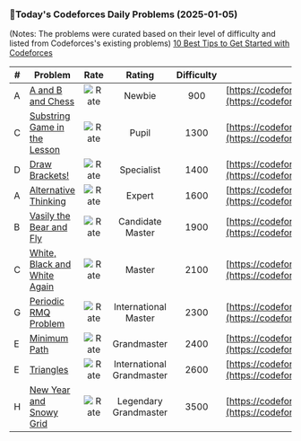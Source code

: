 ### 🌟Today's Codeforces Daily Problems (2025-01-05)
(Notes: The problems were curated based on their level of difficulty and listed from Codeforces's existing problems)
[10 Best Tips to Get Started with Codeforces](https://github.com/ika9810/Codeforces-Daily-Problems/blob/main/10%20Best%20Tips%20to%20Get%20Started%20with%20Codeforces.md)

| # | Problem | Rate| Rating | Difficulty | Contest |
|---| ----- | :--------: | :----------: | :----------: | ---------- |
|A|[A and B and Chess](https://codeforces.com/contest/519/problem/A)|![Rate](https://img.shields.io/badge/Newbie-900-lightgrey)|Newbie|900|[https://codeforces.com/contest/519](https://codeforces.com/contest/519)|
|C|[Substring Game in the Lesson](https://codeforces.com/contest/1220/problem/C)|![Rate](https://img.shields.io/badge/Pupil-1300-brightgreen)|Pupil|1300|[https://codeforces.com/contest/1220](https://codeforces.com/contest/1220)|
|D|[Draw Brackets!](https://codeforces.com/contest/770/problem/D)|![Rate](https://img.shields.io/badge/Specialist-1400-9cf)|Specialist|1400|[https://codeforces.com/contest/770](https://codeforces.com/contest/770)|
|A|[Alternative Thinking](https://codeforces.com/contest/603/problem/A)|![Rate](https://img.shields.io/badge/Expert-1600-blue)|Expert|1600|[https://codeforces.com/contest/603](https://codeforces.com/contest/603)|
|B|[Vasily the Bear and Fly](https://codeforces.com/contest/336/problem/B)|![Rate](https://img.shields.io/badge/Candidate%20Master-1900-blueviolet)|Candidate Master|1900|[https://codeforces.com/contest/336](https://codeforces.com/contest/336)|
|C|[White, Black and White Again](https://codeforces.com/contest/306/problem/C)|![Rate](https://img.shields.io/badge/Master-2100-orange)|Master|2100|[https://codeforces.com/contest/306](https://codeforces.com/contest/306)|
|G|[Periodic RMQ Problem](https://codeforces.com/contest/803/problem/G)|![Rate](https://img.shields.io/badge/International%20Master-2300-orange)|International Master|2300|[https://codeforces.com/contest/803](https://codeforces.com/contest/803)|
|E|[Minimum Path](https://codeforces.com/contest/1473/problem/E)|![Rate](https://img.shields.io/badge/Grandmaster-2400-red)|Grandmaster|2400|[https://codeforces.com/contest/1473](https://codeforces.com/contest/1473)|
|E|[Triangles](https://codeforces.com/contest/15/problem/E)|![Rate](https://img.shields.io/badge/International%20Grandmaster-2600-red)|International Grandmaster|2600|[https://codeforces.com/contest/15](https://codeforces.com/contest/15)|
|H|[New Year and Snowy Grid](https://codeforces.com/contest/750/problem/H)|![Rate](https://img.shields.io/badge/Legendary%20Grandmaster-3500-red)|Legendary Grandmaster|3500|[https://codeforces.com/contest/750](https://codeforces.com/contest/750)|
